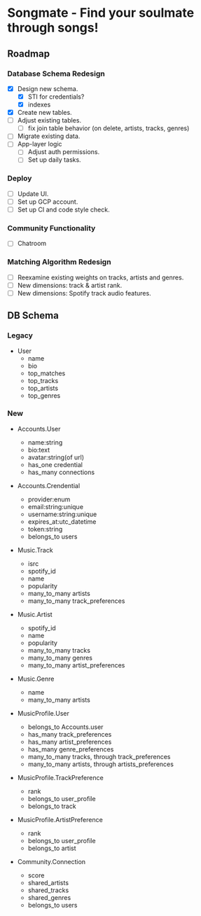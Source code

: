 # Songmate - Find your soulmate through songs!

## Roadmap

### Database Schema Redesign
- [x] Design new schema.
  - [x] STI for credentials?
  - [x] indexes
- [x] Create new tables.
- [ ] Adjust existing tables.
  - [ ] fix join table behavior (on delete, artists, tracks, genres)
- [ ] Migrate existing data.
- [ ] App-layer logic
  - [ ] Adjust auth permissions.
  - [ ] Set up daily tasks.

### Deploy
- [ ] Update UI.
- [ ] Set up GCP account.
- [ ] Set up CI and code style check.

### Community Functionality
- [ ] Chatroom

### Matching Algorithm Redesign
- [ ] Reexamine existing weights on tracks, artists and genres.
- [ ] New dimensions: track & artist rank.
- [ ] New dimensions: Spotify track audio features.

## DB Schema
### Legacy
- User
  - name
  - bio
  - top_matches
  - top_tracks
  - top_artists
  - top_genres

### New
- Accounts.User
  - name:string
  - bio:text
  - avatar:string(of url)
  * has_one credential
  * has_many connections
- Accounts.Crendential
  - provider:enum
  - email:string:unique
  - username:string:unique
  - expires_at:utc_datetime
  - token:string
  * belongs_to users

- Music.Track
  - isrc
  - spotify_id
  - name
  - popularity
  * many_to_many artists
  * many_to_many track_preferences
- Music.Artist
  - spotify_id
  - name
  - popularity
  * many_to_many tracks
  * many_to_many genres
  * many_to_many artist_preferences
- Music.Genre
  - name
  - many_to_many artists

- MusicProfile.User
  * belongs_to Accounts.user
  * has_many track_preferences
  * has_many artist_preferences
  * has_many genre_preferences
  * many_to_many tracks, through track_preferences
  * many_to_many artists, through artists_preferences
- MusicProfile.TrackPreference
  - rank
  * belongs_to user_profile
  * belongs_to track
- MusicProfile.ArtistPreference
  - rank
  * belongs_to user_profile
  * belongs_to artist

- Community.Connection
  - score
  - shared_artists
  - shared_tracks
  - shared_genres
  * belongs_to users
